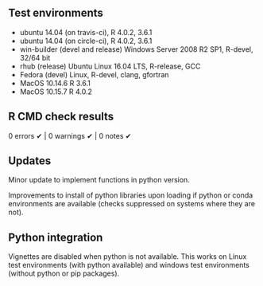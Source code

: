 ## Test environments
* ubuntu 14.04 (on travis-ci), R 4.0.2, 3.6.1
* ubuntu 14.04 (on circle-ci), R 4.0.2, 3.6.1
* win-builder (devel and release) Windows Server 2008 R2 SP1, R-devel, 32/64 bit
* rhub (release) Ubuntu Linux 16.04 LTS, R-release, GCC
* Fedora (devel) Linux, R-devel, clang, gfortran
* MacOS 10.14.6 R 3.6.1 
* MacOS 10.15.7 R 4.0.2

## R CMD check results

0 errors ✔ | 0 warnings ✔ | 0 notes ✔

## Updates

Minor update to implement functions in python version.

Improvements to install of python libraries upon loading if python
or conda environments are available (checks suppressed on systems
where they are not).

## Python integration

Vignettes are disabled when python is not available. This works on Linux test environments (with python available) and windows test environments (without python or pip packages).

